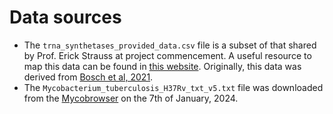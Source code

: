 # Data sources

- The `trna_synthetases_provided_data.csv` file is a subset of that shared by Prof. Erick Strauss at project commencement. A useful resource to map this data can be found in [this website](https://pebble.rockefeller.edu). Originally, this data was derived from [Bosch et al, 2021](https://www.sciencedirect.com/science/article/pii/S0092867421008242#sec4).
- The `Mycobacterium_tuberculosis_H37Rv_txt_v5.txt` file was downloaded from the [Mycobrowser](https://mycobrowser.epfl.ch/releases) on the 7th of January, 2024.
